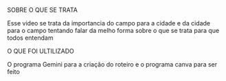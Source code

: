 SOBRE O QUE SE TRATA

Esse video se trata da importancia do campo para a cidade e da cidade para o campo
tentando falar da melho forma sobre o que se trata para que todos entendam

O QUE FOI ULTILIZADO

O programa Gemini para a criação do roteiro
e o programa canva para ser feito


